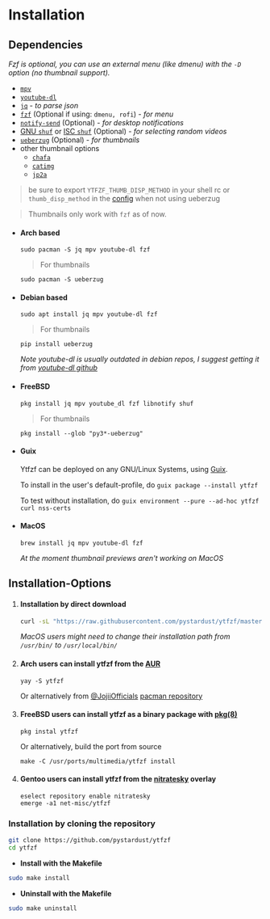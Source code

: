 # Installation

## Dependencies

_Fzf is optional, you can use an external menu (like dmenu) with the `-D` option (no thumbnail support)._

* [`mpv`](https://github.com/mpv-player/mpv)
* [`youtube-dl`](https://github.com/ytdl-org/youtube-dl)
* [`jq`](https://github.com/stedolan/jq) - _to parse json_
* [`fzf`](https://github.com/junegunn/fzf) (Optional if using: `dmenu, rofi`) - _for menu_
* [`notify-send`](https://gitlab.gnome.org/GNOME/libnotify) (Optional) - _for desktop notifications_
* [GNU `shuf`](https://www.gnu.org/software/coreutils/manual/html_node/shuf-invocation.html) or [ISC `shuf`](https://github.com/ibara/shuf) (Optional) - _for selecting random videos_
* [`ueberzug`](https://github.com/seebye/ueberzug) (Optional) - _for thumbnails_
* other thumbnail options
    * [`chafa`](https://github.com/hpjansson/chafa)
    * [`catimg`](https://github.com/posva/catimg)
    * [`jp2a`](https://github.com/cslarsen/jp2a)
> be sure to export `YTFZF_THUMB_DISP_METHOD` in your shell rc or `thumb_disp_method` in the [config](conf.sh) when not using ueberzug

> Thumbnails only work with `fzf` as of now.

+ #### Arch based

	  sudo pacman -S jq mpv youtube-dl fzf

	> For thumbnails

	  sudo pacman -S ueberzug

+ #### Debian based

	  sudo apt install jq mpv youtube-dl fzf

	> For thumbnails

	  pip install ueberzug

	_Note youtube-dl is usually outdated in debian repos, I suggest getting it from  [youtube-dl github](https://github.com/ytdl-org/youtube-dl)_

+ #### FreeBSD

	  pkg install jq mpv youtube_dl fzf libnotify shuf

	> For thumbnails

	  pkg install --glob "py3*-ueberzug"

+ #### Guix

	Ytfzf can be deployed on any GNU/Linux Systems, using [Guix](https://guix.gnu.org).

	To install in the user's default-profile, do `guix package --install ytfzf`

	To test without installation, do `guix environment --pure --ad-hoc ytfzf curl nss-certs`

+ #### MacOS

	  brew install jq mpv youtube-dl fzf

	_At the moment thumbnail previews aren't working on MacOS_


## Installation-Options


1. #### Installation by direct download

	```sh
	curl -sL "https://raw.githubusercontent.com/pystardust/ytfzf/master/ytfzf" | sudo tee /usr/bin/ytfzf >/dev/null && sudo chmod 755 /usr/bin/ytfzf
	```

   _MacOS users might need to change their installation path from  `/usr/bin/` to `/usr/local/bin/`_

2. #### Arch users can install ytfzf from the [AUR](https://aur.archlinux.org/packages/ytfzf/)

	```
	yay -S ytfzf
	```
	
	Or alternatively from [@JojiiOfficials](https://github.com/JojiiOfficial) [pacman repository](https://repo.jojii.de)

3. #### FreeBSD users can install ytfzf as a binary package with [pkg(8)](https://www.freshports.org/multimedia/ytfzf/)

	```
	pkg instal ytfzf
	```

	Or alternatively, build the port from source

	```
	make -C /usr/ports/multimedia/ytfzf install
	```

4. #### Gentoo users can install ytfzf from the [nitratesky](https://github.com/VTimofeenko/nitratesky) overlay

	```
	eselect repository enable nitratesky
	emerge -a1 net-misc/ytfzf
	```

### Installation by cloning the repository

```sh
git clone https://github.com/pystardust/ytfzf
cd ytfzf
```

+ **Install with the Makefile**

```sh
sudo make install
```

+ **Uninstall with the Makefile**

```sh
sudo make uninstall
```

